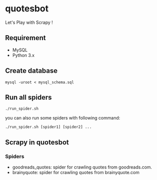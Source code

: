 # quotesbot

Let's Play with Scrapy !


## Requirement

- MySQL
- Python 3.x


## Create database
```shell
mysql -uroot < mysql_schema.sql
```


## Run all spiders

```shell
./run_spider.sh
```

you can also run some spiders with following command:

```shell
./run_spider.sh [spider1] [spider2] ...
```


## Scrapy in quotesbot

### Spiders

- goodreads_quotes: spider for crawling quotes from goodreads.com.
- brainyquote: spider for crawling quotes from brainyquote.com
